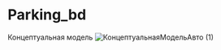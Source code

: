 # Parking_bd
Концептуальная модель
![КонцептуальнаяМодельАвто (1)](https://github.com/user-attachments/assets/a45a59b1-a894-4d63-a169-f8136cbd1b2e)
